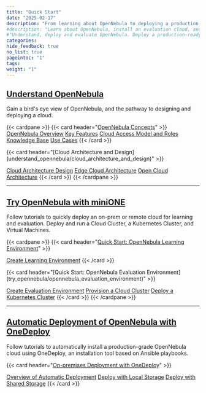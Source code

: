 ```yaml
---
title: "Quick Start"
date: "2025-02-17"
description: "From learning about OpenNebula to deploying a production-ready OpenNebula cloud"
#description: "Learn about OpenNebula, install an evaluation cloud, and automatically install a production-ready cloud"
#"Understand, deploy and evaluate OpenNebula. Deploy a production-ready OpenNebula cloud"
categories:
hide_feedback: true
no_list: true
pageintoc: "1"
tags:
weight: "1"
---
```


<a id="cloud-installation"></a>

## [Understand OpenNebula](understand_opennebula)

Gain a bird's eye view of OpenNebula, and the pathway to designing and deploying a cloud.

{{< cardpane >}}
   {{< card header="[OpenNebula Concepts](understand_opennebula/opennebula_concepts)" >}}
         <inl>
            <a href="understand_opennebula/opennebula_concepts/opennebula_overview">OpenNebula Overview</a>
         </inl>
         <inl>
            <a href="understand_opennebula/opennebula_concepts/key_features">Key Features</a>
         </inl>
         <inl>
               <a href="understand_opennebula/opennebula_concepts/cloud_access_model_and_roles">Cloud Access Model and Roles</a>
           </inl>
           <inl>
               <a href="understand_opennebula/opennebula_concepts/knowledge_base">Knowledge Base</a>
           </inl>
           <inl>
               <a href="understand_opennebula/opennebula_concepts/use_cases">Use Cases</a>
           </inl>
   {{< /card >}}
   <p></p>
   {{< card header="[Cloud Architecture and Design](understand_opennebula/cloud_architecture_and_design)" >}}
   <p></p>
   <p></p>
      <inl>
         <a href="understand_opennebula/cloud_architecture_and_design/cloud_architecture_design">Cloud Architecture Design</a>
      </inl>
      <inl>
         <a href="understand_opennebula/cloud_architecture_and_design/edge_cloud_reference_architecture">Edge Cloud Architecture</a>
      </inl>
      <inl>
         <a href="understand_opennebula/cloud_architecture_and_design/open_cloud_reference_architecture">Open Cloud Architecture</a>
      </inl>
   {{< /card >}}
{{< /cardpane >}}

<hr class="panel-line">

## [Try OpenNebula with miniONE](try_opennebula)

Follow tutorials to quickly deploy an on-prem or remote cloud for learning and evaluation. Deploy and run a Cloud Cluster, a Kubernetes Cluster, and Virtual Machines.

{{< cardpane >}}
   {{< card header="[Quick Start: OpenNebula Learning Environment](try_opennebula/opennebula_learning_environment)" >}}
      <p></p>
      <bxctr>
         <a href="try_opennebula/opennebula_learning_environment/create_an_emulated_environment_with_minione">Create Learning Environment</a>
      </bxctr>
   {{< /card >}}
   <p></p>
   {{< card header="[Quick Start: OpenNebula Evaluation Environment](try_opennebula/opennebula_evaluation_environment)" >}}
      <p></p>
      <inl>
         <a href="try_opennebula/opennebula_evaluation_environment/">Create Evaluation Environment</a>
      </inl>
      <inl>
         <a href="try_opennebula/opennebula_evaluation_environment/provisioning_edge_cluster">Provision a Cloud Cluster</a>
      </inl>
      <inl>
         <a href="try_opennebula/opennebula_evaluation_environment/running_kubernetes_clusters">Deploy a Kubernetes Cluster</a>
      </inl>
   {{< /card >}}
{{< /cardpane >}}

<hr class="panel-line">

## [Automatic Deployment of OpenNebula with OneDeploy](automatic_deployment_of_opennebula_with_one_deploy)

Follow tutorials to automatically install a production-grade OpenNebula cloud using OneDeploy, an installation tool based on Ansible playbooks.

{{< card header="[On-premises Deployment with OneDeploy](automatic_deployment_of_opennebula_with_one_deploy/on-prem_deployment_with_one_deploy/)" >}}
   <p></p>
      <inl>
         <a href="automatic_deployment_of_opennebula_with_one_deploy/on-prem_deployment_with_one_deploy/one_deploy_overview">Overview of Automatic Deployment</a>
      </inl>
      <inl>
         <a href="automatic_deployment_of_opennebula_with_one_deploy/on-prem_deployment_with_one_deploy/one_deploy_tutorial_local_ds">Deploy with Local Storage</a>
      </inl>
      <inl>
         <a href="automatic_deployment_of_opennebula_with_one_deploy/on-prem_deployment_with_one_deploy/one_deploy_tutorial_shared_ds">Deploy with Shared Storage</a>
      </inl>
{{< /card >}}
